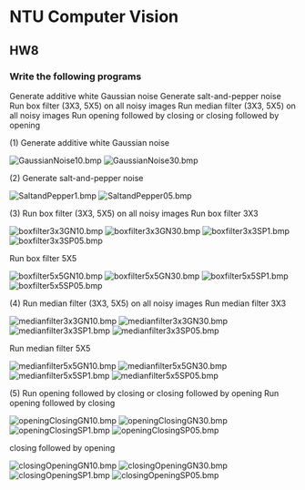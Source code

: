 # NTU Computer Vision 

## HW8

### Write the following programs
Generate additive white Gaussian noise 
Generate salt-and-pepper noise 
Run box filter (3X3, 5X5) on all noisy images
Run median filter (3X3, 5X5) on all noisy images
Run opening followed by closing or closing followed by opening


(1)  Generate additive white Gaussian noise 

![GaussianNoise10.bmp](GaussianNoise10.bmp)
![GaussianNoise30.bmp](GaussianNoise30.bmp)

(2)  Generate salt-and-pepper noise

![SaltandPepper1.bmp](SaltandPepper1.bmp)
![SaltandPepper05.bmp](SaltandPepper05.bmp)

(3)  Run box filter (3X3, 5X5) on all noisy images
Run box filter 3X3

![boxfilter3x3GN10.bmp](boxfilter3x3GN10.bmp)
![boxfilter3x3GN30.bmp](boxfilter3x3GN30.bmp)
![boxfilter3x3SP1.bmp](boxfilter3x3SP1.bmp)
![boxfilter3x3SP05.bmp](boxfilter3x3SP05.bmp)

Run box filter 5X5

![boxfilter5x5GN10.bmp](boxfilter5x5GN10.bmp)
![boxfilter5x5GN30.bmp](boxfilter5x5GN30.bmp)
![boxfilter5x5SP1.bmp](boxfilter5x5SP1.bmp)
![boxfilter5x5SP05.bmp](boxfilter5x5SP05.bmp)

(4)  Run median filter (3X3, 5X5) on all noisy images
Run median filter 3X3

![medianfilter3x3GN10.bmp](medianfilter3x3GN10.bmp)
![medianfilter3x3GN30.bmp](medianfilter3x3GN30.bmp)
![medianfilter3x3SP1.bmp](medianfilter3x3SP1.bmp)
![medianfilter3x3SP05.bmp](medianfilter3x3SP05.bmp)

Run median filter 5X5

![medianfilter5x5GN10.bmp](medianfilter5x5GN10.bmp)
![medianfilter5x5GN30.bmp](medianfilter5x5GN30.bmp)
![medianfilter5x5SP1.bmp](medianfilter5x5SP1.bmp)
![medianfilter5x5SP05.bmp](medianfilter5x5SP05.bmp)

(5)  Run opening followed by closing or closing followed by opening
Run opening followed by closing

![openingClosingGN10.bmp](openingClosingGN10.bmp)
![openingClosingGN30.bmp](openingClosingGN30.bmp)
![openingClosingSP1.bmp](openingClosingSP1.bmp)
![openingClosingSP05.bmp](openingClosingSP05.bmp)

closing followed by opening

![closingOpeningGN10.bmp](closingOpeningGN10.bmp)
![closingOpeningGN30.bmp](closingOpeningGN30.bmp)
![closingOpeningSP1.bmp](closingOpeningSP1.bmp)
![closingOpeningSP05.bmp](closingOpeningSP05.bmp)

